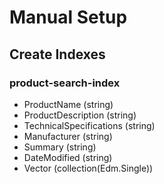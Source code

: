 # Manual Setup

## Create Indexes


### product-search-index
- ProductName (string)
- ProductDescription (string)
- TechnicalSpecifications (string)
- Manufacturer (string)
- Summary (string)
- DateModified (string)
- Vector (collection(Edm.Single))